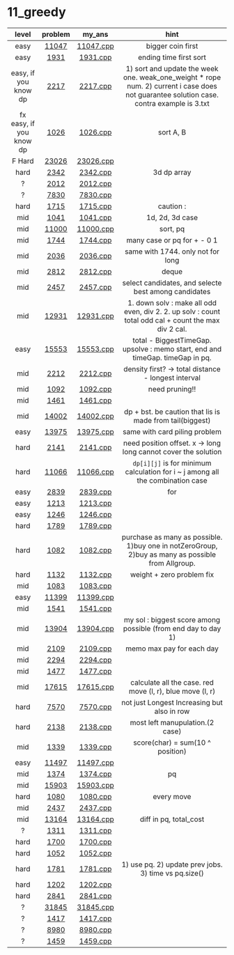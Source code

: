 # 11_greedy
| level | problem | my_ans | hint |
| :--: | :--: | :--: | :--: |
| easy | [11047](https://www.acmicpc.net/problem/11047) | [11047.cpp](./11047/11047.cpp) | bigger coin first |
| easy | [1931](https://www.acmicpc.net/problem/1931) | [1931.cpp](./1931/1931.cpp) | ending time first sort |
| easy, if you know dp | [2217](https://www.acmicpc.net/problem/2217) | [2217.cpp](./2217/2217.cpp) | 1) sort and update the week one. weak_one_weight * rope num. 2) current i case does not guarantee solution case. contra example is 3.txt |
| fx easy, if you know dp | [1026](https://www.acmicpc.net/problem/1026) | [1026.cpp](./1026/1026.cpp) | sort A, B |
| F Hard | [23026](https://www.acmicpc.net/problem/23026) | [23026.cpp](./23026/23026.cpp) |  |
| hard | [2342](https://www.acmicpc.net/problem/2342) | [2342.cpp](./2342/2342.cpp) | 3d dp array |
| ? | [2012](https://www.acmicpc.net/problem/2012) | [2012.cpp](./2012/2012.cpp) |  |
| ? | [7830](https://www.acmicpc.net/problem/7830) | [7830.cpp](./7830/7830.cpp) |  |
| hard | [1715](https://www.acmicpc.net/problem/1715) | [1715.cpp](./1715/1715.cpp) | caution :  |
| mid | [1041](https://www.acmicpc.net/problem/1041) | [1041.cpp](./1041/1041.cpp) | 1d, 2d, 3d case |
| mid | [11000](https://www.acmicpc.net/problem/11000) | [11000.cpp](./11000/11000.cpp) | sort, pq |
| mid | [1744](https://www.acmicpc.net/problem/1744) | [1744.cpp](./1744/1744.cpp) | many case or pq for + - 0 1 |
| mid | [2036](https://www.acmicpc.net/problem/2036) | [2036.cpp](./2036/2036.cpp) | same with 1744. only not for long |
| mid | [2812](https://www.acmicpc.net/problem/2812) | [2812.cpp](./2812/2812.cpp) | deque |
| mid | [2457](https://www.acmicpc.net/problem/2457) | [2457.cpp](./2457/2457.cpp) | select candidates, and selecte best among candidates |
| mid | [12931](https://www.acmicpc.net/problem/12931) | [12931.cpp](./12931/12931.cpp) | 1. down solv : make all odd even, div 2. 2. up solv : count total odd cal + count the max div 2 cal.  |
| easy | [15553](https://www.acmicpc.net/problem/15553) | [15553.cpp](./15553/15553.cpp) | total - BiggestTimeGap. upsolve : memo start, end and timeGap. timeGap in pq. |
| mid | [2212](https://www.acmicpc.net/problem/2212) | [2212.cpp](./2212/2212.cpp) | density first? -> total distance - longest interval |
| mid | [1092](https://www.acmicpc.net/problem/1092) | [1092.cpp](./1092/1092.cpp) | need pruning!! |
| mid | [1461](https://www.acmicpc.net/problem/1461) | [1461.cpp](./1461/1461.cpp) |  |
| mid | [14002](https://www.acmicpc.net/problem/14002) | [14002.cpp](./14002/14002.cpp) | dp + bst. be caution that lis is made from tail(biggest) |
| easy | [13975](https://www.acmicpc.net/problem/13975) | [13975.cpp](./13975/13975.cpp) | same with card piling problem |
| hard | [2141](https://www.acmicpc.net/problem/2141) | [2141.cpp](./2141/2141.cpp) | need position offset. x -> long long cannot cover the solution |
| hard | [11066](https://www.acmicpc.net/problem/11066) | [11066.cpp](./11066/11066.cpp) | `dp[i][j]` is for minimum calculation for i ~ j among all the combination case  |
| easy | [2839](https://www.acmicpc.net/problem/2839) | [2839.cpp](./2839/2839.cpp) | for |
| easy | [1213](https://www.acmicpc.net/problem/1213) | [1213.cpp](./1213/1213.cpp) |  |
| easy | [1246](https://www.acmicpc.net/problem/1246) | [1246.cpp](./1246/1246.cpp) |  |
| hard | [1789](https://www.acmicpc.net/problem/1789) | [1789.cpp](./1789/1789.cpp) |  |
| hard | [1082](https://www.acmicpc.net/problem/1082) | [1082.cpp](./1082/1082.cpp) | purchase as many as possible. 1)buy one in notZeroGroup, 2)buy as many as possible from Allgroup. |
| hard | [1132](https://www.acmicpc.net/problem/1132) | [1132.cpp](./1132/1132.cpp) | weight + zero problem fix |
| mid | [1083](https://www.acmicpc.net/problem/1083) | [1083.cpp](./1083/1083.cpp) |  |
| easy | [11399](https://www.acmicpc.net/problem/11399) | [11399.cpp](./11399/11399.cpp) |  |
| mid | [1541](https://www.acmicpc.net/problem/1541) | [1541.cpp](./1541/1541.cpp) |  |
| mid | [13904](https://www.acmicpc.net/problem/13904) | [13904.cpp](./13904/13904.cpp) | my sol : biggest score among possible (from end day to day 1) |
| mid | [2109](https://www.acmicpc.net/problem/2109) | [2109.cpp](./2109/2109.cpp) | memo max pay for each day |
| mid | [2294](https://www.acmicpc.net/problem/2294) | [2294.cpp](./2294/2294.cpp) |  |
| mid | [1477](https://www.acmicpc.net/problem/1477) | [1477.cpp](./1477/1477.cpp) |  |
| mid | [17615](https://www.acmicpc.net/problem/17615) | [17615.cpp](./17615/17615.cpp) | calculate all the case. red move (l, r), blue move (l, r) |
| hard | [7570](https://www.acmicpc.net/problem/7570) | [7570.cpp](./7570/7570.cpp) | not just Longest Increasing but also in row |
| hard | [2138](https://www.acmicpc.net/problem/2138) | [2138.cpp](./2138/2138.cpp) | most left manupulation.(2 case) |
| mid | [1339](https://www.acmicpc.net/problem/1339) | [1339.cpp](./1339/1339.cpp) | score(char) = sum(10 ^ position) |
| easy | [11497](https://www.acmicpc.net/problem/11497) | [11497.cpp](./11497/11497.cpp) |  |
| mid | [1374](https://www.acmicpc.net/problem/1374) | [1374.cpp](./1374/1374.cpp) | pq |
| mid | [15903](https://www.acmicpc.net/problem/15903) | [15903.cpp](./15903/15903.cpp) |  |
| hard | [1080](https://www.acmicpc.net/problem/1080) | [1080.cpp](./1080/1080.cpp) | every move |
| mid | [2437](https://www.acmicpc.net/problem/2437) | [2437.cpp](./2437/2437.cpp) |  |
| mid | [13164](https://www.acmicpc.net/problem/13164) | [13164.cpp](./13164/13164.cpp) | diff in pq, total_cost |
| ? | [1311](https://www.acmicpc.net/problem/1311) | [1311.cpp](./1311/1311.cpp) |  |
| hard | [1700](https://www.acmicpc.net/problem/1700) | [1700.cpp](./1700/1700.cpp) |  |
| hard | [1052](https://www.acmicpc.net/problem/1052) | [1052.cpp](./1052/1052.cpp) |  |
| hard | [1781](https://www.acmicpc.net/problem/1781) | [1781.cpp](./1781/1781.cpp) | 1) use pq. 2) update prev jobs. 3) time vs pq.size() |
| hard | [1202](https://www.acmicpc.net/problem/1202) | [1202.cpp](./1202/1202.cpp) |  |
| hard | [2841](https://www.acmicpc.net/problem/2841) | [2841.cpp](./2841/2841.cpp) |  |
| ? | [31845](https://www.acmicpc.net/problem/31845) | [31845.cpp](./31845/31845.cpp) |  |
| ? | [1417](https://www.acmicpc.net/problem/1417) | [1417.cpp](./1417/1417.cpp) |  |
| ? | [8980](https://www.acmicpc.net/problem/8980) | [8980.cpp](./8980/8980.cpp) |  |
| ? | [1459](https://www.acmicpc.net/problem/1459) | [1459.cpp](./1459/1459.cpp) |  |
